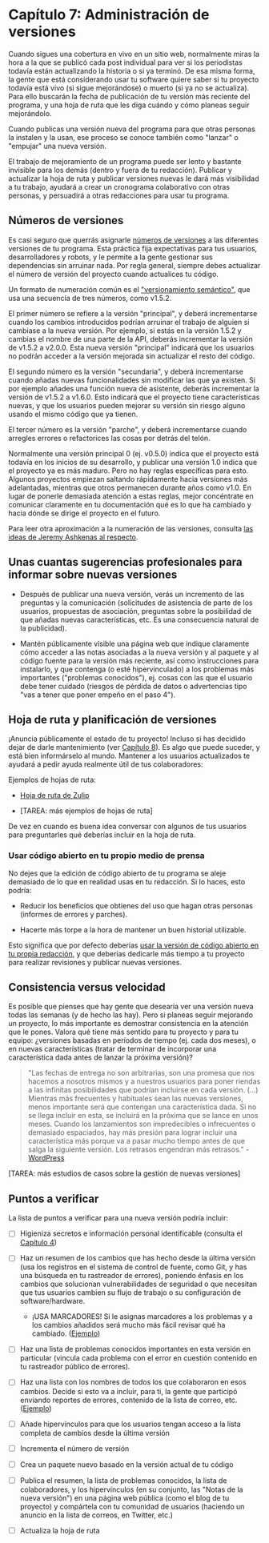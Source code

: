 ﻿# Capítulo 7: Administración de versiones

Cuando sigues una cobertura en vivo en un sitio web, normalmente miras la hora a la que se publicó cada post individual para ver si los periodistas todavía están actualizando la historia o si ya terminó. De esa misma forma, la gente que está considerando usar tu software quiere saber si tu proyecto todavía está vivo (si sigue mejorándose) o muerto (si ya no se actualiza).  Para ello buscarán la fecha de publicación de tu versión más reciente del programa, y una hoja de ruta que les diga cuándo y cómo planeas seguir mejorándolo.

Cuando publicas una versión nueva del programa para que otras personas la instalen y la usan, ese proceso se conoce también como "lanzar" o "empujar" una nueva versión.

El trabajo de mejoramiento de un programa puede ser lento y bastante invisible para los demás (dentro y fuera de tu redacción). Publicar y actualizar la hoja de ruta y publicar versiones nuevas le dará más visibilidad a tu trabajo, ayudará a crear un cronograma colaborativo con otras personas, y persuadirá a otras redacciones para usar tu programa.

## Números de versiones

Es casi seguro que querrás asignarle [números de versiones](http://producingoss.com/en/development-cycle.html#release-numbering) a las diferentes versiones de tu programa. Esta práctica fija expectativas para tus usuarios, desarrolladores y robots, y le permite a la gente gestionar sus dependencias sin arruinar nada. Por regla general, siempre debes actualizar el número de versión del proyecto cuando actualices tu código.

Un formato de numeración común es el ["versionamiento semántico"](http://semver.org/), que usa una secuencia de tres números, como v1.5.2.

El primer número se refiere a la versión "principal", y deberá incrementarse cuando los cambios introducidos podrían arruinar el trabajo de alguien si cambiase a la nueva versión. Por ejemplo, si estás en la versión 1.5.2 y cambias el nombre de una parte de la API, deberás incrementar la versión de v1.5.2 a v2.0.0. Esta nueva versión "principal" indicará que los usuarios no podrán acceder a la versión mejorada sin actualizar el resto del código.

El segundo número es la versión "secundaria", y deberá incrementarse cuando añadas nuevas funcionalidades sin modificar las que ya existen. Si por ejemplo añades una función nueva de asistente, deberás incrementar la versión de v1.5.2 a v1.6.0. Esto indicará que el proyecto tiene características nuevas, y que los usuarios pueden mejorar su versión sin riesgo alguno usando el mismo código que ya tienen.

El tercer número es la versión "parche", y deberá incrementarse cuando arregles errores o refactorices las cosas por detrás del telón.

Normalmente una versión principal 0 (ej. v0.5.0) indica que el proyecto está todavía en los inicios de su desarrollo, y publicar una versión 1.0 indica que el proyecto ya es más maduro. Pero no hay reglas específicas para esto. Algunos proyectos empiezan saltando rápidamente hacia versiones más adelantadas, mientras que otros permanecen durante años como v1.0. En lugar de ponerle demasiada atención a estas reglas, mejor concéntrate en comunicar claramente en tu documentación qué es lo que ha cambiado y hacia dónde se dirige el proyecto en el futuro.

Para leer otra aproximación a la numeración de las versiones, consulta [las ideas de Jeremy Ashkenas al respecto](https://gist.github.com/jashkenas/cbd2b088e20279ae2c8e).

## Unas cuantas sugerencias profesionales para informar sobre nuevas versiones

* Después de publicar una nueva versión, verás un incremento de las preguntas y la comunicación (solicitudes de asistencia de parte de los usuarios, propuestas de asociación, preguntas sobre la posibilidad de que añadas nuevas características, etc. Es una consecuencia natural de la publicidad).

* Mantén públicamente visible una página web que indique claramente cómo acceder a las notas asociadas a la nueva versión y al paquete y al código fuente para la versión más reciente, así como instrucciones para instalarlo, y que contenga (o esté hipervinculado) a los problemas más importantes ("problemas conocidos"), ej. cosas con las que el usuario debe tener cuidado (riesgos de pérdida de datos o advertencias tipo "vas a tener que poner empeño en el paso 4").

## Hoja de ruta y planificación de versiones

¡Anuncia públicamente el estado de tu proyecto! Incluso si has decidido dejar de darle mantenimiento (ver [Capítulo 8](es/Capitulo08-Abandono-desactivacion.md)). Es algo que puede suceder, y está bien informárselo al mundo. Mantener a los usuarios actualizados te ayudará a pedir ayuda realmente útil de tus colaboradores:

Ejemplos de hojas de ruta:

* [Hoja de ruta de Zulip](https://zulip.readthedocs.io/en/latest/roadmap.html)

* [TAREA: más ejemplos de hojas de ruta]

De vez en cuando es buena idea conversar con algunos de tus usuarios para preguntarles qué deberías incluir en la hoja de ruta.

### Usar código abierto en tu propio medio de prensa

No dejes que la edición de código abierto de tu programa se aleje demasiado de lo que en realidad usas en tu redacción. Si lo haces, esto podría:

* Reducir los beneficios que obtienes del uso que hagan otras personas (informes de errores y parches). 

* Hacerte más torpe a la hora de mantener un buen historial utilizable.

Esto significa que por defecto deberías [usar la versión de código abierto en tu propia redacción](https://en.wikipedia.org/wiki/Eating_your_own_dog_food), y que deberías dedicarle más tiempo a tu proyecto para realizar revisiones y publicar nuevas versiones.

## Consistencia versus velocidad

Es posible que pienses que hay gente que desearía ver una versión nueva todas las semanas (y de hecho las hay). Pero si planeas seguir mejorando un proyecto, lo más importante es demostrar consistencia en la atención que le pones. Valora qué tiene más sentido para tu proyecto y para tu equipo: ¿versiones basadas en períodos de tiempo (ej. cada dos meses), o en nuevas características (tratar de terminar de incorporar una característica dada antes de lanzar la próxima versión)?

> "Las fechas de entrega no son arbitrarias, son una promesa que nos hacemos a nosotros mismos y a nuestros usuarios para poner riendas a las infinitas posibilidades que podrían incluirse en cada versión. (...) Mientras más frecuentes y habituales sean las nuevas versiones, menos importante será que contengan una característica dada. Si no se llega incluir en esta, se incluirá en la próxima que se lance en unos meses. Cuando los lanzamientos son impredecibles o infrecuentes o demasiado espaciados, hay más presión para lograr incluir una característica más porque va a pasar mucho tiempo antes de que salga la siguiente versión. Los retrasos engendran más retrasos." - [WordPress](https://wordpress.org/about/philosophy/)

[TAREA: más estudios de casos sobre la gestión de nuevas versiones]

## Puntos a verificar

La lista de puntos a verificar para una nueva versión podría incluir:

* [ ] Higieniza secretos e información personal identificable (consulta el [Capítulo 4](es/Capitulo04-Primera-version.md))

* [ ] Haz un resumen de los cambios que has hecho desde la última versión (usa los registros en el sistema de control de fuente, como Git, y has una búsqueda en tu rastreador de errores), poniendo énfasis en los cambios que solucionan vulnerabilidades de seguridad o que necesitan que tus usuarios cambien su flujo de trabajo o su configuración de software/hardware.

    * ¡USA MARCADORES! Si le asignas marcadores a los problemas y a los cambios añadidos será mucho más fácil revisar qué ha cambiado. ([Ejemplo](https://github.com/wp-cli/wp-cli/milestone/48?closed=1))

* [ ] Haz una lista de problemas conocidos importantes en esta versión en particular (vincula cada problema con el error en cuestión contenido en tu rastreador público de errores).

* [ ] Haz una lista con los nombres de todos los que colaboraron en esos cambios. Decide si esto va a incluir, para ti, la gente que participó enviando reportes de errores, contenido de la lista de correo, etc. ([Ejemplo](https://github.com/github/hub/issues/1355))

* [ ] Añade hipervínculos para que los usuarios tengan acceso a la lista completa de cambios desde la última versión

* [ ] Incrementa el número de versión

* [ ] Crea un paquete nuevo basado en la versión actual de tu código

* [ ] Publica el resumen, la lista de problemas conocidos, la lista de colaboradores, y los hipervínculos (en su conjunto, las "Notas de la nueva versión") en una página web pública (como el blog de tu proyecto) y compártela con tu comunidad de usuarios (haciendo un anuncio en la lista de correos, en Twitter, etc.)

* [ ] Actualiza la hoja de ruta
